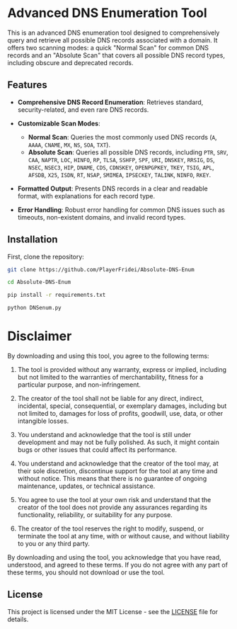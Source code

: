 # Advanced DNS Enumeration Tool

This is an advanced DNS enumeration tool designed to comprehensively query and retrieve all possible DNS records associated with a domain. It offers two scanning modes: a quick "Normal Scan" for common DNS records and an "Absolute Scan" that covers all possible DNS record types, including obscure and deprecated records.

## Features

- **Comprehensive DNS Record Enumeration**: Retrieves standard, security-related, and even rare DNS records.
- **Customizable Scan Modes**:
  - **Normal Scan**: Queries the most commonly used DNS records (`A`, `AAAA`, `CNAME`, `MX`, `NS`, `SOA`, `TXT`).
  - **Absolute Scan**: Queries all possible DNS records, including `PTR`, `SRV`, `CAA`, `NAPTR`, `LOC`, `HINFO`, `RP`, `TLSA`, `SSHFP`, `SPF`, `URI`, `DNSKEY`, `RRSIG`, `DS`, `NSEC`, `NSEC3`, `HIP`, `DNAME`, `CDS`, `CDNSKEY`, `OPENPGPKEY`, `TKEY`, `TSIG`, `APL`, `AFSDB`, `X25`, `ISDN`, `RT`, `NSAP`, `SMIMEA`, `IPSECKEY`, `TALINK`, `NINFO`, `RKEY`.

- **Formatted Output**: Presents DNS records in a clear and readable format, with explanations for each record type.
- **Error Handling**: Robust error handling for common DNS issues such as timeouts, non-existent domains, and invalid record types.

## Installation

First, clone the repository:

```sh
git clone https://github.com/PlayerFridei/Absolute-DNS-Enum
```

```sh
cd Absolute-DNS-Enum
```

```sh
pip install -r requirements.txt
```

```sh
python DNSenum.py
```

# Disclaimer

By downloading and using this tool, you agree to the following terms:

1. The tool is provided without any warranty, express or implied, including but not limited to the warranties of merchantability, fitness for a particular purpose, and non-infringement.

2. The creator of the tool shall not be liable for any direct, indirect, incidental, special, consequential, or exemplary damages, including but not limited to, damages for loss of profits, goodwill, use, data, or other intangible losses.

3. You understand and acknowledge that the tool is still under development and may not be fully polished. As such, it might contain bugs or other issues that could affect its performance.

4. You understand and acknowledge that the creator of the tool may, at their sole discretion, discontinue support for the tool at any time and without notice. This means that there is no guarantee of ongoing maintenance, updates, or technical assistance.

5. You agree to use the tool at your own risk and understand that the creator of the tool does not provide any assurances regarding its functionality, reliability, or suitability for any purpose.

6. The creator of the tool reserves the right to modify, suspend, or terminate the tool at any time, with or without cause, and without liability to you or any third party.

By downloading and using the tool, you acknowledge that you have read, understood, and agreed to these terms. If you do not agree with any part of these terms, you should not download or use the tool.

## License

This project is licensed under the MIT License - see the [LICENSE](LICENSE) file for details.